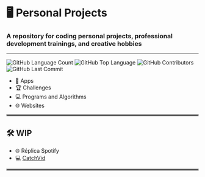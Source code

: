 # 🖥️ Personal Projects
### A repository for coding personal projects, professional development trainings, and creative hobbies
-----------
<img alt="GitHub Language Count" src="https://img.shields.io/github/languages/count/gabrieldeverdade/Personal-Projects" /> <img alt="GitHub Top Language" src="https://img.shields.io/github/languages/top/gabrieldeverdade/Personal-Projects" /> <img alt="GitHub Contributors" src="https://img.shields.io/github/contributors/gabrieldeverdade/Personal-Projects" /> <img alt="GitHub Last Commit" src="https://img.shields.io/github/last-commit/gabrieldeverdade/Personal-Projects" /> <img alt="" src="https://img.shields.io/github/repo-size/gabrieldeverdade/Personal-Projects" />

- 📲 Apps
- 🏆 Challenges
- 💻 Programs and Algorithms
- 🌐 Websites
<hr style="border:2px solid gray">

## 🛠️ WIP
- 🌐 Réplica Spotify
- 💻 [CatchVid](https://github.com/gabrieldeverdade/Personal-Projects/tree/main/Programs%20and%20Algorithms/CatchVid)
<hr style="border:2px solid gray">
